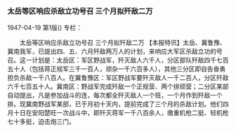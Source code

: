 ### 太岳等区响应杀敌立功号召  三个月拟歼敌二万

1947-04-19
第1版()
专栏：

　　太岳等区响应杀敌立功号召
    三个月拟歼敌二万
    【本报特讯】太岳、冀鲁豫、冀南我军，已提出四、五、六月歼敌两万人的计划，来响应大军区杀敌立功的号召。这一计划是：太岳区：军区野战军，歼灭敌人六千人，分区部队歼敌四千七百五十人（包括蒋正规军三千一百人，顽杂一千六百多人），其他三分区即自告奋勇担负杀敌一千八百人。在冀鲁豫区：军区野战军要歼灭敌人一千二百人，分区歼敌六千七百五十人。冀南区：野战军完成歼敌一个正规营、两个排顽营；二分区某部自动提出，凡是参加战斗的连，每次都全歼灭敌人一个班，一个月作到歼敌一个排。现冀南野战军某部，已于月初十天内，提前完成了三个月的杀敌计划。他们四月十日在安阳楚旺一次战斗中，即歼灭蒋军一千八百余人，缴重机枪二挺、轻机枪七十多挺，迫击炮三门。
